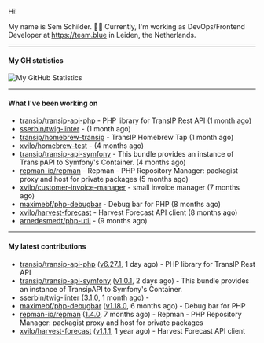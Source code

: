 Hi!

My name is Sem Schilder. 👋🏻 Currently, I'm working as DevOps/Frontend Developer at https://team.blue in Leiden, the Netherlands.

---

#### My GH statistics

![My GitHub Statistics](https://github-readme-stats.vercel.app/api?username=xvilo&show_icons=true&count_private=true&hide_title=true)

---

#### What I've been working on

- [transip/transip-api-php](https://github.com/transip/transip-api-php) - PHP library for TransIP Rest API (1 month ago)
- [sserbin/twig-linter](https://github.com/sserbin/twig-linter) -  (1 month ago)
- [transip/homebrew-transip](https://github.com/transip/homebrew-transip) - TransIP Homebrew Tap (1 month ago)
- [xvilo/homebrew-test](https://github.com/xvilo/homebrew-test) -  (4 months ago)
- [transip/transip-api-symfony](https://github.com/transip/transip-api-symfony) - This bundle provides an instance of TransipAPI to Symfony&#39;s Container. (4 months ago)
- [repman-io/repman](https://github.com/repman-io/repman) - Repman - PHP Repository Manager: packagist proxy and host for private packages  (5 months ago)
- [xvilo/customer-invoice-manager](https://github.com/xvilo/customer-invoice-manager) - small invoice manager (7 months ago)
- [maximebf/php-debugbar](https://github.com/maximebf/php-debugbar) - Debug bar for PHP (8 months ago)
- [xvilo/harvest-forecast](https://github.com/xvilo/harvest-forecast) - Harvest Forecast API client (8 months ago)
- [arnedesmedt/php-util](https://github.com/arnedesmedt/php-util) -  (9 months ago)

---

#### My latest contributions

- [transip/transip-api-php](https://github.com/transip/transip-api-php) ([v6.27.1](https://github.com/transip/transip-api-php/releases/tag/v6.27.1), 1 day ago) - PHP library for TransIP Rest API
- [transip/transip-api-symfony](https://github.com/transip/transip-api-symfony) ([v1.0.1](https://github.com/transip/transip-api-symfony/releases/tag/v1.0.1), 2 days ago) - This bundle provides an instance of TransipAPI to Symfony&#39;s Container.
- [sserbin/twig-linter](https://github.com/sserbin/twig-linter) ([3.1.0](https://github.com/sserbin/twig-linter/releases/tag/3.1.0), 1 month ago) - 
- [maximebf/php-debugbar](https://github.com/maximebf/php-debugbar) ([v1.18.0](https://github.com/maximebf/php-debugbar/releases/tag/v1.18.0), 6 months ago) - Debug bar for PHP
- [repman-io/repman](https://github.com/repman-io/repman) ([1.4.0](https://github.com/repman-io/repman/releases/tag/1.4.0), 7 months ago) - Repman - PHP Repository Manager: packagist proxy and host for private packages 
- [xvilo/harvest-forecast](https://github.com/xvilo/harvest-forecast) ([v1.1.1](https://github.com/xvilo/harvest-forecast/releases/tag/v1.1.1), 1 year ago) - Harvest Forecast API client
